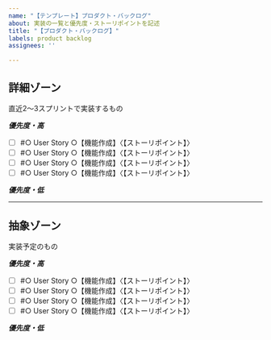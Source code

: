 ```yaml
---
name: "【テンプレート】プロダクト・バックログ"
about: 実装の一覧と優先度・ストーリポイントを記述
title: "【プロダクト・バックログ】"
labels: product backlog
assignees: ''

---
```


<!-- 優先度・高を上部に書く/並び替えること -->
## 詳細ゾーン
直近2～3スプリントで実装するもの

***優先度・高***

- [ ] #○ User Story ○【機能作成】〈【ストーリポイント】〉
- [ ] #○ User Story ○【機能作成】〈【ストーリポイント】〉
- [ ] #○ User Story ○【機能作成】〈【ストーリポイント】〉
- [ ] #○ User Story ○【機能作成】〈【ストーリポイント】〉

***優先度・低***

***
## 抽象ゾーン
実装予定のもの

***優先度・高***

- [ ] #○ User Story ○【機能作成】〈【ストーリポイント】〉
- [ ] #○ User Story ○【機能作成】〈【ストーリポイント】〉
- [ ] #○ User Story ○【機能作成】〈【ストーリポイント】〉
- [ ] #○ User Story ○【機能作成】〈【ストーリポイント】〉

***優先度・低***

